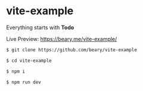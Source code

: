 # vite-example

Everything starts with **Todo**

Live Preview: https://beary.me/vite-example/

```bash
$ git clone https://github.com/beary/vite-example

$ cd vite-example

$ npm i

$ npm run dev
```

